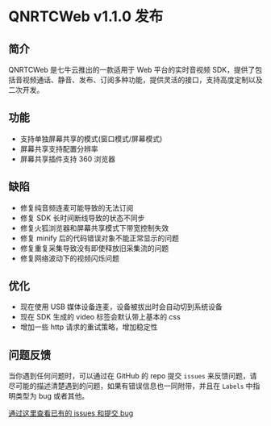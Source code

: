 # QNRTCWeb v1.1.0 发布

## 简介
QNRTCWeb 是七牛云推出的一款适用于 Web 平台的实时音视频 SDK，提供了包括音视频通话、静音、发布、订阅多种功能，提供灵活的接口，支持高度定制以及二次开发。

## 功能

* 支持单独屏幕共享的模式(窗口模式/屏幕模式)
* 屏幕共享支持配置分辨率
* 屏幕共享插件支持 360 浏览器

## 缺陷

* 修复纯音频连麦可能导致的无法订阅
* 修复 SDK 长时间断线导致的状态不同步
* 修复火狐浏览器和屏幕共享模式下带宽控制失效
* 修复 minify 后的代码错误对象不能正常显示的问题
* 修复重复采集导致没有即使释放旧采集流的问题
* 修复网络波动下的视频闪烁问题


## 优化
* 现在使用 USB 媒体设备连麦，设备被拔出时会自动切到系统设备
* 现在 SDK 生成的 video 标签会默认带上基本的 css
* 增加一些 http 请求的重试策略，增加稳定性

## 问题反馈

当你遇到任何问题时，可以通过在 GitHub 的 repo 提交 `issues` 来反馈问题，请尽可能的描述清楚遇到的问题，如果有错误信息也一同附带，并且在 ```Labels``` 中指明类型为 bug 或者其他。

[通过这里查看已有的 issues 和提交 bug](https://github.com/pili-engineering/QNRTC-Web/issues)

